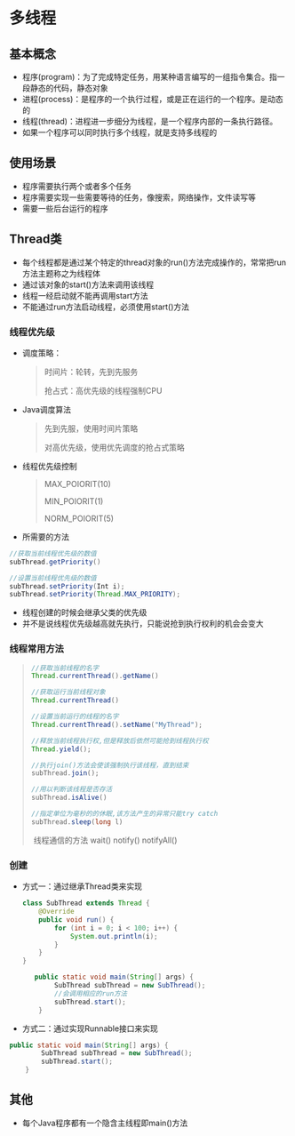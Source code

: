 # 多线程

## 基本概念

+ 程序(program)：为了完成特定任务，用某种语言编写的一组指令集合。指一段静态的代码，静态对象
+ 进程(process)：是程序的一个执行过程，或是正在运行的一个程序。是动态的
+ 线程(thread)：进程进一步细分为线程，是一个程序内部的一条执行路径。
+ 如果一个程序可以同时执行多个线程，就是支持多线程的

## 使用场景

+ 程序需要执行两个或者多个任务
+ 程序需要实现一些需要等待的任务，像搜索，网络操作，文件读写等
+ 需要一些后台运行的程序

## Thread类

+ 每个线程都是通过某个特定的thread对象的run()方法完成操作的，常常把run方法主题称之为线程体
+ 通过该对象的start()方法来调用该线程
+ 线程一经启动就不能再调用start方法
+ 不能通过run方法启动线程，必须使用start()方法

### 线程优先级

+ 调度策略：

  > 时间片：轮转，先到先服务
  >
  > 抢占式：高优先级的线程强制CPU

+ Java调度算法

  > 先到先服，使用时间片策略
  >
  > 对高优先级，使用优先调度的抢占式策略

+ 线程优先级控制

  > MAX_POIORIT(10)
  >
  > MIN_POIORIT(1)
  >
  > NORM_POIORIT(5)

+ 所需要的方法

```java
//获取当前线程优先级的数值
subThread.getPriority()
```

~~~ java
//设置当前线程优先级的数值
subThread.setPriority(Int i);
subThread.setPriority(Thread.MAX_PRIORITY);
~~~

+ 线程创建的时候会继承父类的优先级
+ 并不是说线程优先级越高就先执行，只能说抢到执行权利的机会会变大

### 线程常用方法

> ```java
> //获取当前线程的名字
> Thread.currentThread().getName()
> ```
>
> ```java
> //获取运行当前线程对象
> Thread.currentThread()
> ```
>
> ```java
> //设置当前运行的线程的名字
> Thread.currentThread().setName("MyThread");
> ```
>
> ```java
> //释放当前线程执行权,但是释放后依然可能抢到线程执行权
> Thread.yield();
> ```
>
> ``` java
> //执行join()方法会使该强制执行该线程，直到结束
> subThread.join();
> ```
>
> ```java
> //用以判断该线程是否存活
> subThread.isAlive()
> ```
>
> ~~~ java
> //指定单位为毫秒的的休眠,该方法产生的异常只能try catch
> subThread.sleep(long l)
> ~~~
>
> ​	线程通信的方法 wait() notify() notifyAll()

### 创建

+ 方式一：通过继承Thread类来实现

  ```java
  class SubThread extends Thread {
      @Override
      public void run() {
          for (int i = 0; i < 100; i++) {
              System.out.println(i);
          }
      }
  }
  ```

  ```java
     public static void main(String[] args) {
          SubThread subThread = new SubThread();
          //会调用相应的run方法
          subThread.start();
      }
  ```

+ 方式二：通过实现Runnable接口来实现

```java
public static void main(String[] args) {
        SubThread subThread = new SubThread();
        subThread.start();
    }
```

## 其他

+ 每个Java程序都有一个隐含主线程即main()方法
